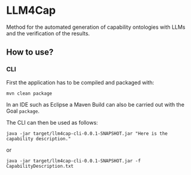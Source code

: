 # LLM4Cap
Method for the automated generation of capability ontologies with LLMs and the verification of the results. 

## How to use?

### CLI 

First the application has to be compiled and packaged with: 
```
mvn clean package
```
In an IDE such as Eclipse a Maven Build can also be carried out with the Goal `package`. 

The CLI can then be used as follows:  
```
java -jar target/llm4cap-cli-0.0.1-SNAPSHOT.jar "Here is the capability description."
```
or 
```
java -jar target/llm4cap-cli-0.0.1-SNAPSHOT.jar -f CapabilityDescription.txt
```
